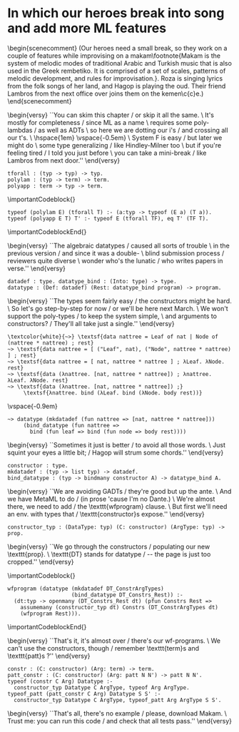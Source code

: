 # In which our heroes break into song and add more ML features

<!--
```makam
%use "07-structural.md".
tests: testsuite. %testsuite tests.
```
-->

\begin{scenecomment}
(Our heroes need a small break, so they work on a couple of features while improvising on a makam\footnote{Makam is the system of melodic modes of traditional Arabic and Turkish music that is also used in the Greek rembetiko. It is comprised of a set of scales, patterns of melodic development, and rules for improvisation.}. Roza is singing lyrics from the folk songs of her land, and Hagop is playing the oud. Their friend Lambros from the next office over joins them on the kemen\c{c}e.)
\end{scenecomment}

\begin{versy}
``You can skim this chapter / or skip it all the same. \\
It's mostly for completeness / since ML as a name \\
requires some poly-lambdas / as well as ADTs \\
so here we are dotting our i's / and crossing all our t's. \\
\hspace{1em} \vspace{-0.5em} \\
System F is easy / but later we might do \\
some type generalizing / like Hindley-Milner too \\
but if you're feeling tired / I told you just before \\
you can take a mini-break / like Lambros from next door.''
\end{versy}

```makam
tforall : (typ -> typ) -> typ.
polylam : (typ -> term) -> term.
polyapp : term -> typ -> term.
```
\importantCodeblock{}
```makam
typeof (polylam E) (tforall T) :- (a:typ -> typeof (E a) (T a)).
typeof (polyapp E T) T' :- typeof E (tforall TF), eq T' (TF T).
```
\importantCodeblockEnd{}

<!--
```makam
typeof (polylam (fun a => lam a (fun x => x))) T ?
>> Yes:
>> T := tforall (fun a => arrow a a).

typeof (polyapp (polylam (fun a => lam a (fun x => x))) onat) T ?
>> Yes:
>> T := arrow onat onat.
```
-->

\begin{versy}
``The algebraic datatypes / caused all sorts of trouble \\
in the previous version / and since it was a double- \\
blind submission process / reviewers quite diverse \\
wonder who's the lunatic / who writes papers in verse.''
\end{versy}

```makam
datadef : type. datatype_bind : (Into: type) -> type.
datatype : (Def: datadef) (Rest: datatype_bind program) -> program.
```

\begin{versy}
``The types seem fairly easy / the constructors might be hard. \\
So let's go step-by-step for now / or we'll be here next March. \\
We won't support the poly-types / to keep the system simple, \\
and arguments to constructors? / They'll all take just a single.''
\end{versy}

```nohighlight
\textcolor{white}{~>} \textsf{data nattree = Leaf of nat | Node of (nattree * nattree) ; rest}
~> \textsf{data nattree = [ ("Leaf", nat), ("Node", nattree * nattree) ] ; rest}
~> \textsf{data nattree = [ nat, nattree * nattree ] ; λLeaf. λNode. rest}
~> \textsf{data (λnattree. [nat, nattree * nattree]) ; λnattree. λLeaf. λNode. rest}
~> \textsf{data (λnattree. [nat, nattree * nattree]) ;}
     \textsf{λnattree. bind (λLeaf. bind (λNode. body rest))}
```
\vspace{-0.9em}
```
~> datatype (mkdatadef (fun nattree => [nat, nattree * nattree]))
     (bind_datatype (fun nattree =>
       bind (fun leaf => bind (fun node => body rest))))
```

\begin{versy}
``Sometimes it just is better / to avoid all those words. \\
Just squint your eyes a little bit; / Hagop will strum some chords.''
\end{versy}

```makam
constructor : type.
mkdatadef : (typ -> list typ) -> datadef.
bind_datatype : (typ -> bindmany constructor A) -> datatype_bind A.
```

\begin{versy}
``We are avoiding GADTs / they're good but up the ante. \\
And we have MetaML to do / (in prose 'cause I'm no Dante.) \\
We're almost there, we need to add / the \texttt{wfprogram} clause. \\
But first we'll need an env. with types that / \texttt{constructor}s expose.''
\end{versy}

```makam
constructor_typ : (DataType: typ) (C: constructor) (ArgType: typ) -> prop.
```

\begin{versy}
``We go through the constructors / populating our new \texttt{prop}. \\
\texttt{DT} stands for datatype / -- the page is just too cropped.''
\end{versy}

\importantCodeblock{}
```makam
wfprogram (datatype (mkdatadef DT_ConstrArgTypes)
                    (bind_datatype DT_Constrs_Rest)) :-
  (dt:typ -> openmany (DT_Constrs_Rest dt) (pfun Constrs Rest =>
    assumemany (constructor_typ dt) Constrs (DT_ConstrArgTypes dt)
    (wfprogram Rest))).
```
\importantCodeblockEnd{}

\begin{versy}
``That's it, it's almost over / there's our wf-programs. \\
We can't use the constructors, though / remember \texttt{term}s and \texttt{patt}s ?''
\end{versy}

```makam
constr : (C: constructor) (Arg: term) -> term.
patt_constr : (C: constructor) (Arg: patt N N') -> patt N N'.
typeof (constr C Arg) Datatype :-
  constructor_typ Datatype C ArgType, typeof Arg ArgType.
typeof_patt (patt_constr C Arg) Datatype S S' :-
  constructor_typ Datatype C ArgType, typeof_patt Arg ArgType S S'.
```

\begin{versy}
``That's all, there's no example / please, download Makam. \\
Trust me: you can run this code / and check that all tests pass.''
\end{versy}

<!--
Example: definition of lists and append.

```makam
wfprogram
  (datatype
    (mkdatadef (fun llist =>
    [ product [] (* nil *) ,
      product [onat, llist] ]))
  (bind_datatype (fun llist => bind (fun cnil => bind (fun ccons => body
  (main
    (letrec
      (bind (fun append => body (
      [ lam llist (fun l1 => lam (T llist) (fun l2 =>
        case_or_else l1
          (patt_constr ccons (patt_tuple (pcons patt_var (pcons patt_var pnil))))
            (vbind (fun hd => vbind (fun tl => vbody (
            constr ccons (tuple [hd, app (app append tl) l2])))))
          l2)) ],
      (app (app append
        (constr ccons (tuple [ozero, constr cnil (tuple [])])))
        (constr ccons (tuple [ozero, constr cnil (tuple [])]))))))))))))) ?
>> Yes:
>> T := fun llist => llist.
```

We also include evaluation rules for programs.

```makam
evalprogram : program -> program -> prop.
evalprogram (main E) (main V) :- eval E V.
evalprogram (lettype T E) V :- evalprogram (E T) V.
evalprogram (datatype (mkdatadef DT_ConstrArgTypes)
                      (bind_datatype DT_Constrs_Rest))
            (datatype (mkdatadef DT_ConstrArgTypes)
                      (bind_datatype DT_Constrs_Rest'))
:-
  (dt:typ -> openmany (DT_Constrs_Rest dt) (pfun Constrs Rest => [Rest']
    applymany (DT_Constrs_Rest' dt) Constrs Rest',
    assumemany (constructor_typ dt) Constrs (DT_ConstrArgTypes dt)
    (evalprogram Rest Rest'))).

eval (constr C Arg) (constr C Arg') :- eval Arg Arg'.
match (patt_constr C P) (constr C V) Subst Subst' :-
  match P V Subst Subst'.

evalprogram
  (datatype
    (mkdatadef (fun llist =>
    [ product [] (* nil *) ,
      product [onat, llist] ]))
  (bind_datatype (fun llist => bind (fun cnil => bind (fun ccons => body
  (main
    (letrec
      (bind (fun append => body (
      [ lam llist (fun l1 => lam _ (fun l2 =>
        case_or_else l1
          (patt_constr ccons (patt_tuple (pcons patt_var (pcons patt_var pnil))))
            (vbind (fun hd => vbind (fun tl => vbody (
            constr ccons (tuple [hd, app (app append tl) l2])))))
          l2)) ],
      (app (app append
        (constr ccons (tuple [ozero, constr cnil (tuple [])])))
        (constr ccons (tuple [ozero, constr cnil (tuple [])]))))))))))))) V ?
>> Yes:
>> V := (datatype (mkdatadef (fun llist => [ product [] (* nil *), product [onat, llist] ])) (bind_datatype (fun llist => bind (fun cnil => bind (fun ccons => body (main (constr ccons (tuple [ozero, constr ccons (tuple [ozero, constr cnil (tuple [])])])))))))).
```

-->
